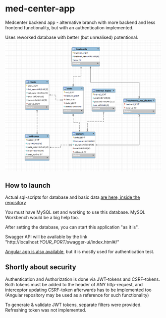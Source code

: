 # med-center-app
Medcenter backend app - alternative branch with more backend and less frontend functionality, but with an authentication implemented.

Uses reworked database with better (but unrealised) potentional.
![DB-pic](https://github.com/Mo1ty/med-center-app/blob/master/SQL/EER_diagran.PNG?raw=true "Yep, database")

## How to launch
Actual sql-scripts for database and basic data [are here, inside the repository](https://github.com/Mo1ty/med-center-app/tree/alternative/SQL)

You must have MySQL set and working to use this database. MySQL Workbench would be a big help too.

After setting the database, you can start this application "as it is". 

Swagger API will be available by the link "http://localhost:*YOUR_PORT*/swagger-ui/index.html#/"

[Angular app is also available](https://github.com/Mo1ty/medcenter-external/tree/alternative), but it is mostly used for authentication test. 

## Shortly about security
Authentication and Authorization is done via JWT-tokens and CSRF-tokens. Both tokens must be added to the header of ANY http-request, and interceptor updating CSRF-token afterwards has to be implemented too (Angular repository may be used as a reference for such functionality)

To generate & validate JWT tokens, separate filters were provided. Refreshing token was not implemented.
